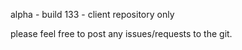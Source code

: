 alpha - build 133 - client repository only

please feel free to post any issues/requests to the git.